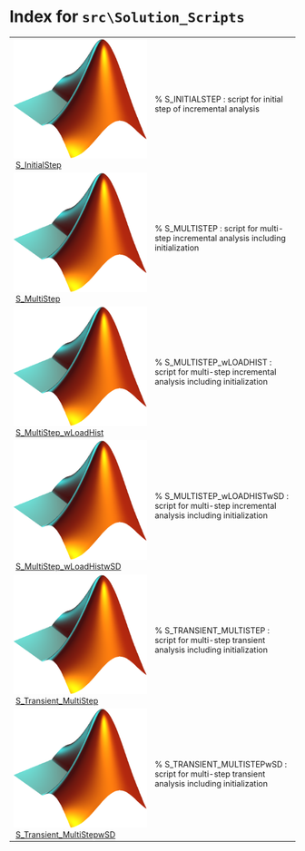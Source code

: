 <!-- <!DOCTYPE html> -->
<!-- <html lang="en"> -->
<!-- <body> -->
<!-- <a name="_top"></a>
<table width="100%"><tr><td align="left"><a href="../../index.md"><img alt="<" border="0" src="../../left.png">&nbsp;Master index</a></td>
<td align="right"><a href="index.md">Index for `src\Solution_Scripts`&nbsp;<img alt=">" border="0" src="../../right.png"></a></td></tr></table> -->

# Index for `src\Solution_Scripts`

<table>
<tr><td><img src="../../matlab_logo.png" alt="icon name" class="icon">&nbsp;<a href="S_InitialStep">S_InitialStep</a></td><td>% S_INITIALSTEP : script for initial step of incremental analysis </td></tr><tr><td><img src="../../matlab_logo.png" alt="icon name" class="icon">&nbsp;<a href="S_MultiStep">S_MultiStep</a></td><td>% S_MULTISTEP : script for multi-step incremental analysis including initialization </td></tr><tr><td><img src="../../matlab_logo.png" alt="icon name" class="icon">&nbsp;<a href="S_MultiStep_wLoadHist">S_MultiStep_wLoadHist</a></td><td>% S_MULTISTEP_wLOADHIST : script for multi-step incremental analysis including initialization </td></tr><tr><td><img src="../../matlab_logo.png" alt="icon name" class="icon">&nbsp;<a href="S_MultiStep_wLoadHistwSD">S_MultiStep_wLoadHistwSD</a></td><td>% S_MULTISTEP_wLOADHISTwSD : script for multi-step incremental analysis including initialization </td></tr><tr><td><img src="../../matlab_logo.png" alt="icon name" class="icon">&nbsp;<a href="S_Transient_MultiStep">S_Transient_MultiStep</a></td><td>% S_TRANSIENT_MULTISTEP : script for multi-step transient analysis including initialization </td></tr><tr><td><img src="../../matlab_logo.png" alt="icon name" class="icon">&nbsp;<a href="S_Transient_MultiStepwSD">S_Transient_MultiStepwSD</a></td><td>% S_TRANSIENT_MULTISTEPwSD : script for multi-step transient analysis including initialization </td></tr></table>




<!-- <hr><address>Generated on Wed 08-Jul-2020 17:32:04 by <strong><a href="http://www.artefact.tk/software/matlab/m2html/" title="Matlab Documentation in HTML">m2html</a></strong> &copy; 2005</address> -->
<!-- </body> -->
<!-- </html> -->